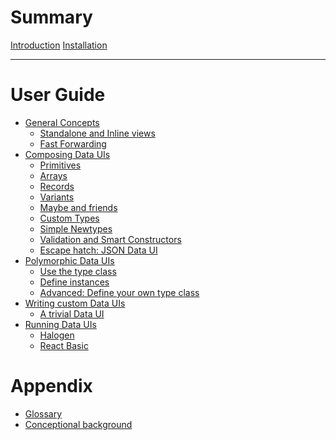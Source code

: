 # Summary


[Introduction](./generated/Introduction.md)
[Installation](./generated/Installation.md)

-----------

# User Guide
- [General Concepts]()
  - [Standalone and Inline views]()
  - [Fast Forwarding]()
- [Composing Data UIs](./generated/ComposingDataUIs.md)
  - [Primitives](./generated/ComposingDataUIs/Primitives.md)
  - [Arrays](./generated/ComposingDataUIs/Arrays.md)
  - [Records](./generated/ComposingDataUIs/Records.md)
  - [Variants](./generated/ComposingDataUIs/Variants.md)
  - [Maybe and friends](./generated/ComposingDataUIs/MaybeAndFriends.md)
  - [Custom Types](./generated/ComposingDataUIs/CustomTypes.md)
  - [Simple Newtypes](./generated/ComposingDataUIs/SimpleNewtypes.md)
  - [Validation and Smart Constructors](./generated/ComposingDataUIs/Validation.md)
  - [Escape hatch: JSON Data UI](./generated/ComposingDataUIs/JsonEscape.md)
- [Polymorphic Data UIs](./generated/Polymorphic.md)
  - [Use the type class]()
  - [Define instances]()
  - [Advanced: Define your own type class]()
- [Writing custom Data UIs]()
  - [A trivial Data UI](./generated/WritingDataUIs/Trivial.md)
- [Running Data UIs]()
  - [Halogen]()
  - [React Basic]()

# Appendix

- [Glossary](./generated/Glossary.md)
- [Conceptional background]()
